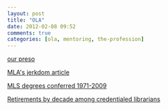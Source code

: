 ```yaml
---
layout: post
title: "OLA"
date: 2012-02-08 09:52
comments: true
categories: [ola, mentoring, the-profession]
---
```



[our preso](http://scds.heroku.com)

[MLA's jerkdom article](http://www.mla.org/fromthepres)

[MLS degrees conferred 1971-2009](http://library.tumblr.com/post/16919290094/generations-of-librarians-the-other-day-when-i)

[Retirements by decade among credentialed librarians](http://library.tumblr.com/post/16625174709/why-you-cant-get-a-librarian-job-part-2-but)

